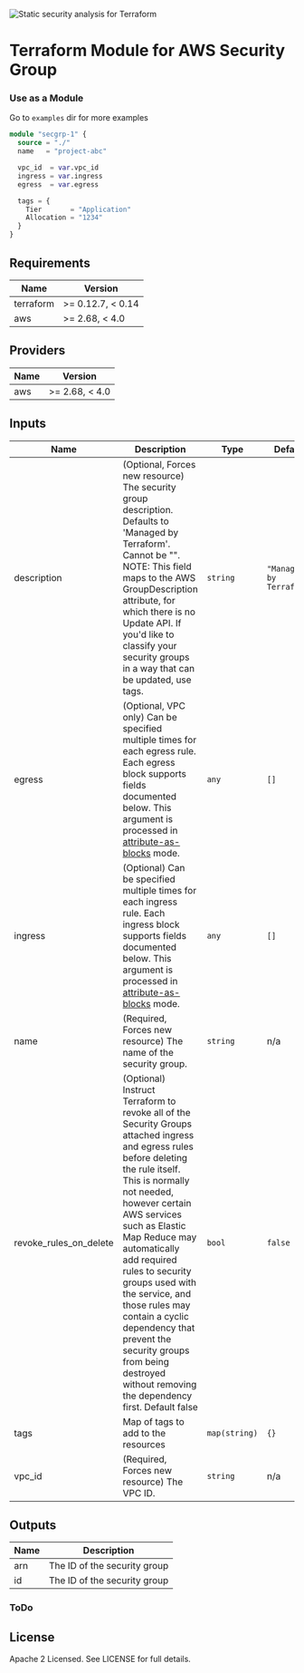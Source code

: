 ![Static security analysis for Terraform](https://github.com/foss-cafe/terraform-aws-security-group/workflows/Static%20security%20analysis%20for%20Terraform/badge.svg)
# Terraform Module for AWS Security Group

### Use as a Module
Go to `examples` dir for more examples
```terraform
module "secgrp-1" {
  source = "./"
  name   = "project-abc"

  vpc_id  = var.vpc_id
  ingress = var.ingress
  egress  = var.egress

  tags = {
    Tier       = "Application"
    Allocation = "1234"
  }
}

```
<!-- BEGINNING OF PRE-COMMIT-TERRAFORM DOCS HOOK -->
## Requirements

| Name | Version |
|------|---------|
| terraform | >= 0.12.7, < 0.14 |
| aws | >= 2.68, < 4.0 |

## Providers

| Name | Version |
|------|---------|
| aws | >= 2.68, < 4.0 |

## Inputs

| Name | Description | Type | Default | Required |
|------|-------------|------|---------|:--------:|
| description | (Optional, Forces new resource) The security group description. Defaults to 'Managed by Terraform'. Cannot be "". NOTE: This field maps to the AWS GroupDescription attribute, for which there is no Update API. If you'd like to classify your security groups in a way that can be updated, use tags. | `string` | `"Managed by Terraform"` | no |
| egress | (Optional, VPC only) Can be specified multiple times for each egress rule. Each egress block supports fields documented below. This argument is processed in <a href='https://www.terraform.io/docs/configuration/attr-as-blocks.html'>attribute-as-blocks</a> mode. | `any` | `[]` | no |
| ingress | (Optional) Can be specified multiple times for each ingress rule. Each ingress block supports fields documented below. This argument is processed in <a href='https://www.terraform.io/docs/configuration/attr-as-blocks.html'>attribute-as-blocks</a> mode. | `any` | `[]` | no |
| name | (Required, Forces new resource) The name of the security group. | `string` | n/a | yes |
| revoke\_rules\_on\_delete | (Optional) Instruct Terraform to revoke all of the Security Groups attached ingress and egress rules before deleting the rule itself. This is normally not needed, however certain AWS services such as Elastic Map Reduce may automatically add required rules to security groups used with the service, and those rules may contain a cyclic dependency that prevent the security groups from being destroyed without removing the dependency first. Default false | `bool` | `false` | no |
| tags | Map of tags to add to the resources | `map(string)` | `{}` | no |
| vpc\_id | (Required, Forces new resource) The VPC ID. | `string` | n/a | yes |

## Outputs

| Name | Description |
|------|-------------|
| arn | The ID of the security group |
| id | The ID of the security group |

<!-- END OF PRE-COMMIT-TERRAFORM DOCS HOOK -->

### ToDo

## License

Apache 2 Licensed. See LICENSE for full details.

